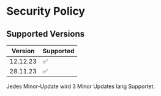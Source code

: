 # Security Policy

## Supported Versions

| Version   | Supported          |
| --------- | ------------------ |
| 12.12.23  | :white_check_mark: |
| 28.11.23  | :white_check_mark: |

Jedes Minor-Update wird 3 Minor Updates lang Supportet.
